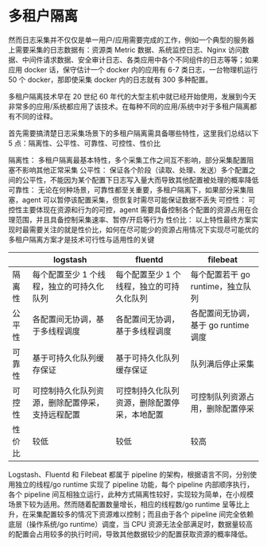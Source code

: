# 多租户隔离

然而日志采集并不仅仅是单一用户/应用需要完成的工作，例如一个典型的服务器上需要采集的日志数据有：资源类 Metric 数据、系统监控日志、Nginx 访问数据、中间件请求数据、安全审计日志、各类应用中各个不同组件的日志等等；如果应用 docker 话，保守估计一个 docker 内的应用有 6-7 类日志，一台物理机运行 50 个 docker，那即使采集 docker 内的日志就有 300 多种配置。

多租户隔离技术早在 20 世纪 60 年代的大型主机中就已经开始使用，发展到今天非常多的应用/系统都应用了该技术。在每种不同的应用/系统中对于多租户隔离都有不同的诠释。

首先需要搞清楚日志采集场景下的多租户隔离需具备哪些特性，这里我们总结以下 5 点：隔离性、公平性、可靠性、可控性、性价比

隔离性： 多租户隔离最基本特性，多个采集工作之间互不影响，部分采集配置阻塞不影响其他正常采集
公平性： 保证各个阶段（读取、处理、发送）多个配置之间的公平性，不能因为某个配置下日志写入量大而导致其他配置被处理的概率降低
可靠性： 无论在何种场景，可靠性都至关重要，多租户隔离下，如果部分采集阻塞，agent 可以暂停该配置采集，但恢复时需尽可能保证数据不丢失
可控性： 可控性主要体现在资源和行为的可控，agent 需要具备控制各个配置的资源占用在合理范围，并且具备控制采集速率、暂停/开启等行为
性价比： 以上特性最终方案实现时最需要关注的就是性价比，如何在尽可能少的资源占用情况下实现尽可能优的多租户隔离方案才是技术可行性与适用性的关键

|        | logstash                                         | fluentd                                      | filebeat                             |
| ------ | ------------------------------------------------ | -------------------------------------------- | ------------------------------------ |
| 隔离性 | 每个配置至少 1 个线程，独立的可持久化队列        | 每个配置至少 1 个线程，独立的可持久化队列    | 每个配置若干 go runtime，独立队列    |
| 公平性 | 各配置间无协调，基于多线程调度                   | 各配置间无协调，基于多线程调度               | 各配置间无协调，基于 go runtime 调度 |
| 可靠性 | 基于可持久化队列缓存保证                         | 基于可持久化队列缓存保证                     | 队列满后停止采集                     |
| 可控性 | 可控制持久化队列资源，删除配置停采，支持远程配置 | 可控制持久化队列资源，删除配置停采，本地配置 | 可控制队列资源占用，删除配置停采     |
| 性价比 | 较低                                             | 较低                                         | 较高                                 |

Logstash、Fluentd 和 Filebeat 都属于 pipeline 的架构，根据语言不同，分别使用独立的线程/go runtime 实现了 pipeline 功能，每个 pipeline 内部顺序执行，各个 pipeline 间互相独立运行，此种方式隔离性较好，实现较为简单，在小规模场景下较为适用。然而随着配置数量增长，相应的线程数/go runtime 呈等比上升，在采集配置较多的情况下资源难以控制；而且由于各个 pipeline 间完全依赖底层（操作系统/go runtime）调度，当 CPU 资源无法全部满足时，数据量较高的配置会占用较多的执行时间，导致其他数据较少的配置获取资源的概率降低。
